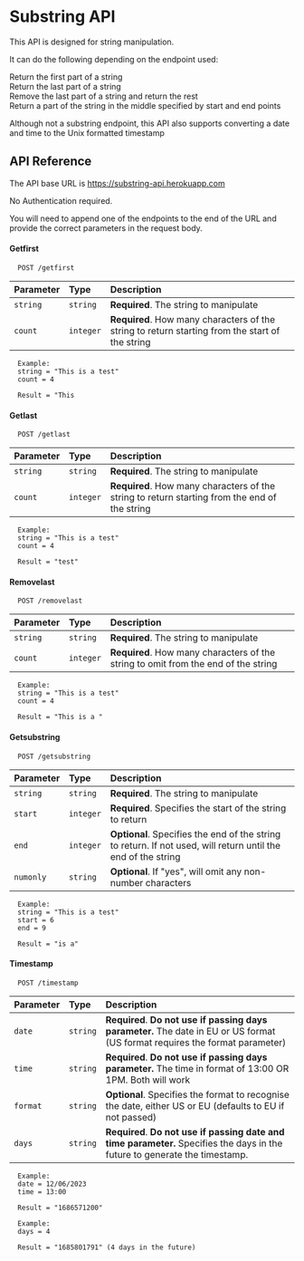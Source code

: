 # Substring API

This API is designed for string manipulation.

It can do the following depending on the endpoint used:

Return the first part of a string  
Return the last part of a string  
Remove the last part of a string and return the rest  
Return a part of the string in the middle specified by start and end points

Although not a substring endpoint, this API also supports converting a date and time to the Unix formatted timestamp

## API Reference

The API base URL is https://substring-api.herokuapp.com  

No Authentication required.

You will need to append one of the endpoints to the end of the URL and provide the correct parameters in the request body.

#### Getfirst

```
  POST /getfirst
```

| Parameter | Type     | Description                |
| :-------- | :------- | :------------------------- |
| `string` | `string` | **Required**. The string to manipulate |
| `count` | `integer` | **Required**. How many characters of the string to return starting from the start of the string |

```
  Example:
  string = "This is a test"
  count = 4

  Result = "This
```

#### Getlast

```
  POST /getlast
```

| Parameter | Type     | Description                |
| :-------- | :------- | :------------------------- |
| `string` | `string` | **Required**. The string to manipulate |
| `count` | `integer` | **Required**. How many characters of the string to return starting from the end of the string |

```
  Example:
  string = "This is a test"
  count = 4

  Result = "test"
```
#### Removelast

```
  POST /removelast
```

| Parameter | Type     | Description                |
| :-------- | :------- | :------------------------- |
| `string` | `string` | **Required**. The string to manipulate |
| `count` | `integer` | **Required**. How many characters of the string to omit from the end of the string |

```
  Example:
  string = "This is a test"
  count = 4

  Result = "This is a "
```
#### Getsubstring

```
  POST /getsubstring
```

| Parameter | Type     | Description                |
| :-------- | :------- | :------------------------- |
| `string` | `string` | **Required**. The string to manipulate |
| `start` | `integer` | **Required**. Specifies the start of the string to return |
| `end` | `integer` | **Optional**. Specifies the end of the string to return. If not used, will return until the end of the string |
| `numonly` | `string` | **Optional**. If "yes", will omit any non-number characters |

```
  Example:
  string = "This is a test"
  start = 6
  end = 9

  Result = "is a"
```
#### Timestamp

```
  POST /timestamp
```

| Parameter | Type     | Description                |
| :-------- | :------- | :------------------------- |
| `date` | `string` | **Required**. **Do not use if passing days parameter.** The date in EU or US format (US format requires the format parameter) |
| `time` | `string` | **Required**. **Do not use if passing days parameter.** The time in format of 13:00 OR 1PM. Both will work |
| `format` | `string` | **Optional**. Specifies the format to recognise the date, either US or EU (defaults to EU if not passed) |
| `days` | `string` | **Required**. **Do not use if passing date and time parameter.** Specifies the days in the future to generate the timestamp. |

```
  Example:
  date = 12/06/2023
  time = 13:00

  Result = "1686571200"

  Example:
  days = 4

  Result = "1685801791" (4 days in the future)
```
